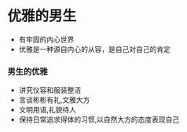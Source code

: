 # 优雅的男生
- 有牢固的内心世界
- 优雅是一种源自内心的从容，是自己对自己的肯定
### 男生的优雅
- 讲究仪容和服装整洁
- 言谈彬彬有礼,文雅大方
- 文明用语,礼貌待人
- 保持日常追求得体的习惯,以自然大方的态度表现自己
